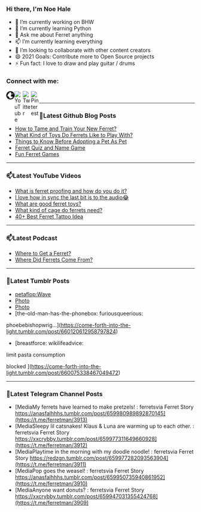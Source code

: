 ### Hi there, I'm Noe Hale

- 🔭 I’m currently working on BHW
- 🌱 I’m currently learning Python
- 💬 Ask me about Ferret anything
- 📫 I’m currently learning everything
- 🔭 I’m looking to collaborate with other content creators
- 😄 2021 Goals: Contribute more to Open Source projects
- ⚡ Fun fact: I love to draw and play guitar / drums

### Connect with me:

[<img align="left" alt="ferretvoice.com" width="22px" src="https://raw.githubusercontent.com/iconic/open-iconic/master/svg/globe.svg" />](https://ferretvoice.com)
[<img align="left" alt="YouTube" width="22px" src="https://cdn.jsdelivr.net/npm/simple-icons@v3/icons/youtube.svg" />](https://www.youtube.com/channel/UCk665XTfaMLVwFVWUmgnDiw)
[<img align="left" alt="Twitter" width="22px" src="https://cdn.jsdelivr.net/npm/simple-icons@v3/icons/twitter.svg" />](https://twitter.com/voiceferret)
[<img align="left" alt="Pinterest" width="22px" src="https://cdn.jsdelivr.net/npm/simple-icons@v3/icons/pinterest.svg" />](https://www.pinterest.com/voiceferret/)

<br />

---
### 🔭Latest Github Blog Posts
<!-- GITHUB:START -->
- [How to Tame and Train Your New Ferret?](http://noehale.github.io/how-to-tame-and-train-your-new-ferret/)
- [What Kind of Toys Do Ferrets Like to Play With?](http://noehale.github.io/what-kind-of-toys-do-ferrets-like-to-play-with/)
- [Things to Know Before Adopting a Pet As Pet](http://noehale.github.io/things-to-know-before-adopting-a-pet-as-pet/)
- [Ferret Quiz and Name Game](http://noehale.github.io/ferret-quiz/)
- [Fun Ferret Games](http://noehale.github.io/fun-ferret-games/)
<!-- GITHUB:END -->
---
### 📫Latest YouTube Videos

<!-- YOUTUBE:START -->
- [What is ferret proofing and how do you do it?](https://www.youtube.com/watch?v=81Syh_DJBQQ)
- [I love how in sync the last bit is to the audio😂](https://www.youtube.com/watch?v=WHBeGHwSlGY)
- [What are good ferret toys?](https://www.youtube.com/watch?v=tPxRilBzc0s)
- [What kind of cage do ferrets need?](https://www.youtube.com/watch?v=xzz6hC3sR5A)
- [40+ Best Ferret Tattoo Idea](https://www.youtube.com/watch?v=KIKqduR6Xcs)
<!-- YOUTUBE:END -->

---
### 📫Latest Podcast

<!-- PODCAST:START -->
- [Where to Get a Ferret?](https://anchor.fm/ferretvoice/episodes/Where-to-Get-a-Ferret-erurfu)
- [Where Did Ferrets Come From?](https://anchor.fm/ferretvoice/episodes/Where-Did-Ferrets-Come-From-eruq8g)
<!-- PODCAST:END -->
---
### 📝Latest Tumblr Posts

<!-- TUMBLR:START -->
- [petaflop:Wave](https://come-forth-into-the-light.tumblr.com/post/660211198908841984)
- [Photo](https://come-forth-into-the-light.tumblr.com/post/660165966685208576)
- [Photo](https://come-forth-into-the-light.tumblr.com/post/660143333352652800)
- [the-old-man-has-the-phonebox:
furiousqueerious:

phoebebishopwrig...](https://come-forth-into-the-light.tumblr.com/post/660120612958797824)
- [breastforce:
wikilifeadvice:

limit pasta consumption

blocked
](https://come-forth-into-the-light.tumblr.com/post/660075338467049472)
<!-- TUMBLR:END -->
---
### 📝Latest Telegram Channel Posts

<!-- TELEGRAM:START -->
- [MediaMy ferrets have learned to make pretzels! : ferretsvia Ferret Story https://anasfalhhhs.tumblr.com/post/659980989892870145](https://t.me/ferretman/3913)
- [MediaSleepy lil catsnakes! Klaus & Luna are warming up to each other. : ferretsvia Ferret Story https://xxcrybby.tumblr.com/post/659977311649660928](https://t.me/ferretman/3912)
- [MediaPlaytime in the morning with my doodle noodle! : ferretsvia Ferret Story https://redzgn.tumblr.com/post/659977282093563904](https://t.me/ferretman/3911)
- [MediaPop goes the weasel! : ferretsvia Ferret Story https://anasfalhhhs.tumblr.com/post/659950735940861952](https://t.me/ferretman/3910)
- [MediaAnyone want donuts? : ferretsvia Ferret Story https://xxcrybby.tumblr.com/post/659947031355424768](https://t.me/ferretman/3909)
<!-- TELEGRAM:END -->
